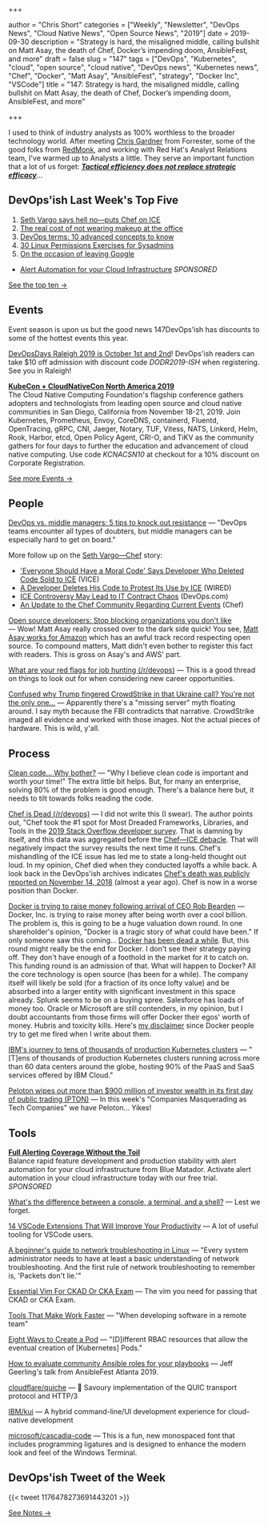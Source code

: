 +++

author = "Chris Short"
categories = ["Weekly", "Newsletter", "DevOps News", "Cloud Native News", "Open Source News", "2019"]
date = 2019-09-30
description = "Strategy is hard, the misaligned middle, calling bullshit on Matt Asay, the death of Chef, Docker’s impending doom, AnsibleFest, and more"
draft = false
slug = "147"
tags = ["DevOps", "Kubernetes", "cloud", "open source", "cloud native", "DevOps news", "Kubernetes news", "Chef", "Docker", "Matt Asay", "AnsibleFest", "strategy", "Docker Inc", "VSCode"]
title = "147: Strategy is hard, the misaligned middle, calling bullshit on Matt Asay, the death of Chef, Docker’s impending doom, AnsibleFest, and more"

+++

I used to think of industry analysts as 100% worthless to the broader technology world. After meeting [Chris Gardner](https://www.forrester.com/Chris-Gardner) from Forrester, some of the good folks from [RedMonk](https://redmonk.com/), and working with Red Hat's Analyst Relations team, I've warmed up to Analysts a little. They serve an important function that a lot of us forget: [***Tactical efficiency does not replace strategic efficacy***](https://chrisshort.net/tactical-efficiency-does-not-replace-strategic-efficacy/)...

## DevOps'ish Last Week's Top Five

1. [Seth Vargo says hell no—puts Chef on ICE](https://chrisshort.net/seth-vargo-says-hell-noputs-chef-on-ice/)
1. [The real cost of not wearing makeup at the office](https://www.fastcompany.com/90400807/the-real-cost-of-not-wearing-makeup-at-the-office)
1. [DevOps terms: 10 advanced concepts to know](https://enterprisersproject.com/article/2019/9/devops-terms-10-advanced)
1. [30 Linux Permissions Exercises for Sysadmins](https://devconnected.com/30-linux-permissions-exercises-for-sysadmins/)
1. [On the occasion of leaving Google](https://medium.com/@Irenes/on-the-occasion-of-leaving-google-b8c7029c8d8b)

* [Alert Automation for your Cloud Infrastructure](https://www.bluematador.com/devopsish) *SPONSORED*

[See the top ten →](https://github.com/chris-short/devopsish.com/blob/main/content/post/147/notes.md)

## Events

Event season is upon us but the good news 147DevOps'ish has discounts to some of the hottest events this year.

[DevOpsDays Raleigh 2019 is October 1st and 2nd](https://devopsdays.org/events/2019-raleigh/welcome/)! DevOps'ish readers can take $10 off admission with discount code *DODR2019-ISH* when registering. See you in Raleigh!

[**KubeCon + CloudNativeCon North America 2019**](https://cshort.co/kcna19)  
The Cloud Native Computing Foundation's flagship conference gathers adopters and technologists from leading open source and cloud native communities in San Diego, California from November 18-21, 2019. Join Kubernetes, Prometheus, Envoy, CoreDNS, containerd, Fluentd, OpenTracing, gRPC, CNI, Jaeger, Notary, TUF, Vitess, NATS, Linkerd, Helm, Rook, Harbor, etcd, Open Policy Agent, CRI-O, and TiKV as the community gathers for four days to further the education and advancement of cloud native computing. Use code *KCNACSN10* at checkout for a 10% discount on Corporate Registration.

[See more Events →](https://devopsish.com/147/events/)

## People

[DevOps vs. middle managers: 5 tips to knock out resistance](https://enterprisersproject.com/article/2019/9/devops-vs-middle-managers) — "DevOps teams encounter all types of doubters, but middle managers can be especially hard to get on board."

More follow up on the [Seth Vargo—Chef](https://chrisshort.net/seth-vargo-says-hell-noputs-chef-on-ice/) story:

* ['Everyone Should Have a Moral Code' Says Developer Who Deleted Code Sold to ICE](https://www.vice.com/en_us/article/mbm3xn/chef-sugar-author-deletes-code-sold-to-ice-immigration-customs-enforcement) (VICE)
* [A Developer Deletes His Code to Protest Its Use by ICE](https://www.wired.com/story/developer-deletes-code-protest-ice/) (WIRED)
* [ICE Controversy May Lead to IT Contract Chaos](https://devops.com/ice-controversy-may-lead-to-it-contract-chaos/) (DevOps.com)
* [An Update to the Chef Community Regarding Current Events](https://blog.chef.io/an-update-to-the-chef-community-regarding-current-events/) (Chef)

[Open source developers: Stop blocking organizations you don't like](https://www.techrepublic.com/article/open-source-developers-stop-blocking-organizations-you-dont-like/) — Wow! Matt Asay really crossed over to the dark side quick! You see, [Matt Asay works for Amazon](https://www.linkedin.com/in/mjasay/) which has an awful track record respecting open source. To compound matters, Matt didn't even bother to register this fact with readers. This is gross on Asay's and AWS' part.

[What are your red flags for job hunting (/r/devops)](https://www.reddit.com/r/devops/comments/d8onnc/what_are_your_red_flags_for_job_hunting/) — This is a good thread on things to look out for when considering new career opportunities.

[Confused why Trump fingered CrowdStrike in that Ukraine call? You're not the only one...](https://www.theregister.co.uk/2019/09/25/crowdstrike_mention_in_ukraine/) — Apparently there's a "missing server" myth floating around. I say myth because the FBI contradicts that narrative. CrowdStrike imaged all evidence and worked with those images. Not the actual pieces of hardware. This is wild, y'all.

## Process

[Clean code... Why bother?](https://dev.to/paulasantamaria/clean-code-why-bother-21lo) — "Why I believe clean code is important and worth your time!" The extra little bit helps. But, for many an enterprise, solving 80% of the problem is good enough. There's a balance here but, it needs to tilt towards folks reading the code.

[Chef is Dead (/r/devops)](https://www.reddit.com/r/devops/comments/d7lzp4/chef_is_dead/) — I did not write this (I swear). The author points out, "Chef took the #1 spot for Most Dreaded Frameworks, Libraries, and Tools in the [2019 Stack Overflow developer survey](https://insights.stackoverflow.com/survey/2019#technology-_-most-loved-dreaded-and-wanted-other-frameworks-libraries-and-tools). That is damning by itself, and this data was aggregated before the [Chef—ICE debacle](https://chrisshort.net/seth-vargo-says-hell-noputs-chef-on-ice/). That will negatively impact the survey results the next time it runs. Chef's mishandling of the ICE issue has led me to state a long-held thought out loud. In my opinion, Chef died when they conducted layoffs a while back. A look back in the DevOps'ish archives indicates [Chef's death was publicly reported on November 14, 2018](https://devopsish.com/104/) (almost a year ago). Chef is now in a worse position than Docker.

[Docker is trying to raise money following arrival of CEO Rob Bearden](https://www.cnbc.com/2019/09/27/docker-is-trying-to-raise-money-following-arrival-of-ceo-rob-bearden.html) — Docker, Inc. is trying to raise money after being worth over a cool billion. The problem is, this is going to be a huge valuation down round. In one shareholder's opinion, "Docker is a tragic story of what could have been." If only someone saw this coming... [Docker has been dead a while](https://chrisshort.net/docker-inc-is-dead/). But, this round might really be the end for Docker. I don't see their strategy paying off. They don't have enough of a foothold in the market for it to catch on. This funding round is an admission of that. What will happen to Docker? All the core technology is open source (has been for a while). The company itself will likely be sold (for a fraction of its once lofty value) and be absorbed into a larger entity with significant investment in this space already. Splunk seems to be on a buying spree. Salesforce has loads of money too. Oracle or Microsoft are still contenders, in my opinion, but I doubt accountants from those firms will offer Docker their egos' worth of money. Hubris and toxicity kills. Here's [my disclaimer](https://devopsish.com/terms/) since Docker people try to get me fired when I write about them.

[IBM's journey to tens of thousands of production Kubernetes clusters](https://www.tigera.io/blog/ibms-journey-to-tens-of-thousands-of-production-kubernetes-clusters/) — "[T]ens of thousands of production Kubernetes clusters running across more than 60 data centers around the globe, hosting 90% of the PaaS and SaaS services offered by IBM Cloud."

[Peloton wipes out more than $900 million of investor wealth in its first day of public trading (PTON)](https://markets.businessinsider.com/news/stocks/peloton-stock-price-900-million-market-value-erased-after-ipo-2019-9-1028557770) — In this week's "Companies Masquerading as Tech Companies" we have Peloton... Yikes!

## Tools

[**Full Alerting Coverage Without the Toil**](https://www.bluematador.com/devopsish)  
Balance rapid feature development and production stability with alert automation for your cloud infrastructure from Blue Matador. Activate alert automation in your cloud infrastructure today with our free trial. *SPONSORED*

[What's the difference between a console, a terminal, and a shell?](https://www.hanselman.com/blog/WhatsTheDifferenceBetweenAConsoleATerminalAndAShell.aspx) — Lest we forget.

[14 VSCode Extensions That Will Improve Your Productivity](https://x-team.com/blog/14-vscode-extensions/) — A lot of useful tooling for VSCode users.

[A beginner's guide to network troubleshooting in Linux](https://www.redhat.com/sysadmin/beginners-guide-network-troubleshooting-linux) — "Every system administrator needs to have at least a basic understanding of network troubleshooting. And the first rule of network troubleshooting to remember is, 'Packets don't lie.'"

[Essential Vim For CKAD Or CKA Exam](https://blog.codonomics.com/2019/09/essential-vim-for-ckad-or-cka-exam.html) — The vim you need for passing that CKAD or CKA Exam.

[Tools That Make Work Faster](https://blog.softwaremill.com/tools-that-make-work-faster-2c089ac902c9) — "When developing software in a remote team"

[Eight Ways to Create a Pod](https://securityboulevard.com/2019/09/eight-ways-to-create-a-pod/) — "[D]ifferent RBAC resources that allow the eventual creation of [Kubernetes] Pods."

[How to evaluate community Ansible roles for your playbooks](https://www.jeffgeerling.com/blog/2019/how-evaluate-community-ansible-roles-your-playbooks) — Jeff Geerling's talk from AnsibleFest Atlanta 2019.

[cloudflare/quiche](https://github.com/cloudflare/quiche) — 🥧 Savoury implementation of the QUIC transport protocol and HTTP/3

[IBM/kui](https://github.com/IBM/kui) — A hybrid command-line/UI development experience for cloud-native development

[microsoft/cascadia-code](https://github.com/microsoft/cascadia-code) — This is a fun, new monospaced font that includes programming ligatures and is designed to enhance the modern look and feel of the Windows Terminal.

## DevOps'ish Tweet of the Week

{{< tweet 1176478273691443201 >}}

[See Notes →](https://github.com/chris-short/devopsish.com/blob/main/content/post/147/notes.md)
